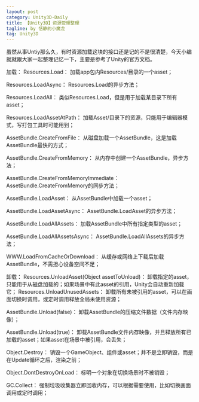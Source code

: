```yaml
---
layout: post
category: Unity3D-Daily
title: 【Unity3D】资源管理整理
tagline: by 恬静的小魔龙
tag: Unity3D
---
```


虽然从事Untiy那么久，有时资源加载这块的接口还是记的不是很清楚，今天小编就就跟大家一起整理记忆一下，主要是参考了Unity的官方文档。

加载：
Resources.Load：
加载app包内Resources/目录的一个asset；

Resources.LoadAsync：
Resources.Load的异步方法；

Resources.LoadAll：
类似Resources.Load，但是用于加载某目录下所有asset；

Resources.LoadAssetAtPath：
加载Asset/目录下的资源，只能用于编辑器模式，写打包工具时可能用到；

AssetBundle.CreateFromFile：
从磁盘加载一个AssetBundle，这是加载AssetBundle最快的方式；

AssetBundle.CreateFromMemory：
从内存中创建一个AssetBundle，异步方法；

AssetBundle.CreateFromMemoryImmediate：
AssetBundle.CreateFromMemory的同步方法；

AssetBundle.LoadAsset：
从AssetBundle中加载一个asset；

AssetBundle.LoadAssetAsync：
AssetBundle.LoadAsset的异步方法；

AssetBundle.LoadAllAssets：
加载AssetBundle中所有指定类型的asset；

AssetBundle.LoadAllAssetsAsync：
AssetBundle.LoadAllAssets的异步方法；

WWW.LoadFromCacheOrDownload：
从缓存或网络上下载后加载AssetBundle，不需担心设备空间不足；

卸载：
Resources.UnloadAsset(Object assetToUnload)：
卸载指定的asset，只能用于从磁盘加载的；如果场景中有此asset的引用，Unity会自动重新加载它；
Resources.UnloadUnusedAssets：
卸载所有未被引用的asset，可以在画面切换时调用，或定时调用释放全局未使用资源；

AssetBundle.Unload(false)：
卸载AssetBundle的压缩文件数据（文件内存映像）；

AssetBundle.Unload(true)：
卸载AssetBundle文件内存映像，并且释放所有已加载的asset；如果asset在场景中被引用，会丢失；

Object.Destroy：
销毁一个GameObject、组件或asset；并不是立即销毁，而是在Update循环之后，渲染之前；

Object.DontDestroyOnLoad：
标明一个对象在切换场景时不被销毁；

GC.Collect：
强制垃圾收集器立即回收内存，可以根据需要使用，比如切换画面调用或定时调用；